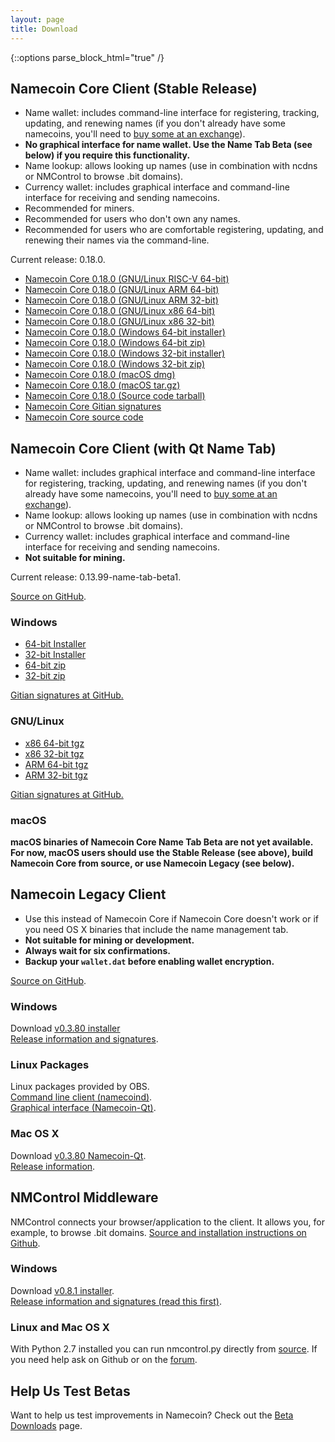 ```yaml
---
layout: page
title: Download
---
```


{::options parse_block_html="true" /}

## Namecoin Core Client (Stable Release)

* Name wallet: includes command-line interface for registering, tracking, updating, and renewing names (if you don't already have some namecoins, you'll need to [buy some at an exchange]({{site.baseurl}}exchanges/)).
* **No graphical interface for name wallet.  Use the Name Tab Beta (see below) if you require this functionality.**
* Name lookup: allows looking up names (use in combination with ncdns or NMControl to browse .bit domains).
* Currency wallet: includes graphical interface and command-line interface for receiving and sending namecoins.
* Recommended for miners.
* Recommended for users who don't own any names.
* Recommended for users who are comfortable registering, updating, and renewing their names via the command-line.

Current release: 0.18.0.

* [Namecoin Core 0.18.0 (GNU/Linux RISC-V 64-bit)](https://beta.namecoin.org/files/namecoin-core/namecoin-core-0.18.0/namecoin-0.18.0-riscv64-linux-gnu.tar.gz)
* [Namecoin Core 0.18.0 (GNU/Linux ARM 64-bit)](https://beta.namecoin.org/files/namecoin-core/namecoin-core-0.18.0/namecoin-0.18.0-aarch64-linux-gnu.tar.gz)
* [Namecoin Core 0.18.0 (GNU/Linux ARM 32-bit)](https://beta.namecoin.org/files/namecoin-core/namecoin-core-0.18.0/namecoin-0.18.0-arm-linux-gnueabihf.tar.gz)
* [Namecoin Core 0.18.0 (GNU/Linux x86 64-bit)](https://beta.namecoin.org/files/namecoin-core/namecoin-core-0.18.0/namecoin-0.18.0-x86_64-linux-gnu.tar.gz)
* [Namecoin Core 0.18.0 (GNU/Linux x86 32-bit)](https://beta.namecoin.org/files/namecoin-core/namecoin-core-0.18.0/namecoin-0.18.0-i686-pc-linux-gnu.tar.gz)
* [Namecoin Core 0.18.0 (Windows 64-bit installer)](https://beta.namecoin.org/files/namecoin-core/namecoin-core-0.18.0/namecoin-0.18.0-win64-setup-unsigned.exe)
* [Namecoin Core 0.18.0 (Windows 64-bit zip)](https://beta.namecoin.org/files/namecoin-core/namecoin-core-0.18.0/namecoin-0.18.0-win64.zip)
* [Namecoin Core 0.18.0 (Windows 32-bit installer)](https://beta.namecoin.org/files/namecoin-core/namecoin-core-0.18.0/namecoin-0.18.0-win32-setup-unsigned.exe)
* [Namecoin Core 0.18.0 (Windows 32-bit zip)](https://beta.namecoin.org/files/namecoin-core/namecoin-core-0.18.0/namecoin-0.18.0-win32.zip)
* [Namecoin Core 0.18.0 (macOS dmg)](https://beta.namecoin.org/files/namecoin-core/namecoin-core-0.18.0/namecoin-0.18.0-osx-unsigned.dmg)
* [Namecoin Core 0.18.0 (macOS tar.gz)](https://beta.namecoin.org/files/namecoin-core/namecoin-core-0.18.0/namecoin-0.18.0-osx64.tar.gz)
* [Namecoin Core 0.18.0 (Source code tarball)](https://beta.namecoin.org/files/namecoin-core/namecoin-core-0.18.0/namecoin-0.18.0.tar.gz)
* [Namecoin Core Gitian signatures](https://github.com/namecoin/gitian.sigs/)
* [Namecoin Core source code](https://github.com/namecoin/namecoin-core/)

## Namecoin Core Client (with Qt Name Tab)

* Name wallet: includes graphical interface and command-line interface for registering, tracking, updating, and renewing names (if you don't already have some namecoins, you'll need to [buy some at an exchange]({{site.baseurl}}exchanges/)).
* Name lookup: allows looking up names (use in combination with ncdns or NMControl to browse .bit domains).
* Currency wallet: includes graphical interface and command-line interface for receiving and sending namecoins.
* **Not suitable for mining.**

Current release: 0.13.99-name-tab-beta1.

[Source on GitHub](https://github.com/namecoin/namecoin-core).

<div class="row">

<div class="col-sm-4">

### Windows

* [64-bit Installer](https://namecoin.org/files/namecoin-core-0.13.99-name-tab-beta1-notreproduced/namecoin-0.13.99-win64-setup-unsigned.exe)
* [32-bit Installer](https://namecoin.org/files/namecoin-core-0.13.99-name-tab-beta1-notreproduced/namecoin-0.13.99-win32-setup-unsigned.exe)
* [64-bit zip](https://namecoin.org/files/namecoin-core-0.13.99-name-tab-beta1-notreproduced/namecoin-0.13.99-win64.zip)
* [32-bit zip](https://namecoin.org/files/namecoin-core-0.13.99-name-tab-beta1-notreproduced/namecoin-0.13.99-win32.zip)

[Gitian signatures at GitHub.](https://github.com/namecoin/gitian.sigs/tree/master/0.13.99-name-tab-beta1-win-unsigned)

</div>

<div class="col-sm-4">

### GNU/Linux

* [x86 64-bit tgz](https://namecoin.org/files/namecoin-core-0.13.99-name-tab-beta1-notreproduced/namecoin-0.13.99-x86_64-linux-gnu.tar.gz)
* [x86 32-bit tgz](https://namecoin.org/files/namecoin-core-0.13.99-name-tab-beta1-notreproduced/namecoin-0.13.99-i686-pc-linux-gnu.tar.gz)
* [ARM 64-bit tgz](https://namecoin.org/files/namecoin-core-0.13.99-name-tab-beta1-notreproduced/namecoin-0.13.99-aarch64-linux-gnu.tar.gz)
* [ARM 32-bit tgz](https://namecoin.org/files/namecoin-core-0.13.99-name-tab-beta1-notreproduced/namecoin-0.13.99-arm-linux-gnueabihf.tar.gz)

[Gitian signatures at GitHub.](https://github.com/namecoin/gitian.sigs/tree/master/0.13.99-name-tab-beta1-linux)

</div>

<div class="col-sm-4">

### macOS

**macOS binaries of Namecoin Core Name Tab Beta are not yet available.  For now, macOS users should use the Stable Release (see above), build Namecoin Core from source, or use Namecoin Legacy (see below).**

</div>

</div>

## Namecoin Legacy Client

* Use this instead of Namecoin Core if Namecoin Core doesn't work or if you need OS X binaries that include the name management tab.
* **Not suitable for mining or development.**
* **Always wait for six confirmations.**
* **Backup your `wallet.dat` before enabling wallet encryption.**

[Source on GitHub](https://github.com/namecoin/namecoin-legacy).

<div class="row">

<div class="col-sm-4">

### Windows

Download [v0.3.80 installer](https://namecoin.org/files/Namecoin_v0.3.80_setup.exe)<br>
[Release information and signatures](https://forum.namecoin.org/viewtopic.php?f=8&t=2123).

</div>

<div class="col-sm-4">

### Linux Packages

Linux packages provided by OBS.<br>
[Command line client (namecoind)](https://software.opensuse.org/download.html?project=home%3Ap_conrad%3Acoins&amp;package=namecoin).<br>
[Graphical interface (Namecoin-Qt)](https://software.opensuse.org/download.html?project=home%3Ap_conrad%3Acoins&amp;package=namecoin-gui).

</div>

<div class="col-sm-4">

### Mac OS X

Download [v0.3.80 Namecoin-Qt](https://namecoin.org/files/Namecoin-Qt.app-0.3.80-a00c33d.zip).<br>
[Release information](https://forum.namecoin.org/viewtopic.php?f=8&t=2235).

</div>

</div>

## NMControl Middleware

NMControl connects your browser/application to the client. It allows you, for example, to browse .bit domains. [Source and installation instructions on Github](https://github.com/namecoin/nmcontrol).

<div class="row">

<div class="col-sm-4">

### Windows

Download [v0.8.1 installer](https://namecoin.org/files/NMControl_v0.8.1_setup.exe).<br>
[Release information and signatures (read this first)](https://forum.namecoin.org/viewtopic.php?f=8&t=2402).

</div>

<div class="col-sm-4">

### Linux and Mac OS X

With Python 2.7 installed you can run nmcontrol.py directly from [source](https://github.com/namecoin/nmcontrol). If you need help ask on Github or on the [forum](https://forum.namecoin.org/viewtopic.php?f=8&t=2402).

</div>

</div>

## Help Us Test Betas

Want to help us test improvements in Namecoin?  Check out the [Beta Downloads]({{site.baseurl}}download/betas/) page.
